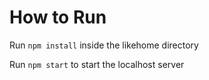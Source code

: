 # How to Run

Run `npm install` inside the likehome directory 

Run `npm start` to start the localhost server